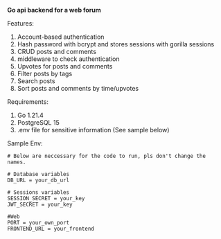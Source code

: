 **Go api backend for a web forum**

Features:
1. Account-based authentication
2. Hash password with bcrypt and stores sessions with gorilla sessions
3. CRUD posts and comments
4. middleware to check authentication
5. Upvotes for posts and comments
6. Filter posts by tags
7. Search posts
8. Sort posts and comments by time/upvotes

Requirements:
1. Go 1.21.4
2. PostgreSQL 15
3. .env file for sensitive information (See sample below)

Sample Env:

    # Below are neccessary for the code to run, pls don't change the names. 
    
    # Database variables
    DB_URL = your_db_url
    
    # Sessions variables
    SESSION_SECRET = your_key
    JWT_SECRET = your_key
    
    #Web
    PORT = your_own_port
    FRONTEND_URL = your_frontend
